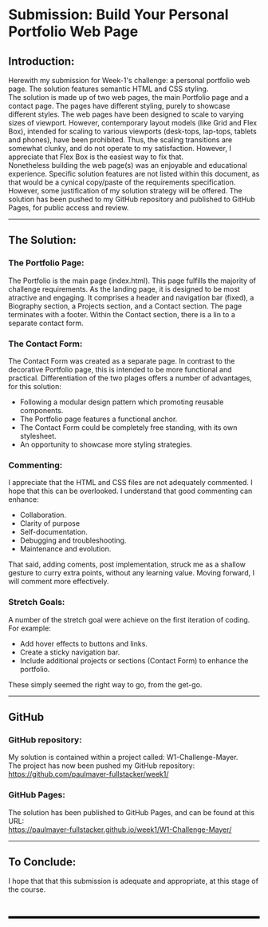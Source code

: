 # Submission: Build Your Personal Portfolio Web Page

## Introduction:

Herewith my submission for Week-1's challenge: a personal portfolio web page. The solution features semantic HTML and CSS styling.  
The solution is made up of two web pages, the main Portfolio page and a contact page. The pages have different styling, purely to showcase different styles. 
The web pages have been designed to scale to varying sizes of viewport. However, contemporary layout models
(like Grid and Flex Box), intended for scaling to various viewports (desk-tops, lap-tops, tablets and phones), have been prohibited. Thus, the scaling transitions are somewhat clunky, and do not operate to my satisfaction. However, I appreciate that Flex Box is the easiest way to fix that.  
Nonetheless building the web page(s) was an enjoyable and educational experience.
Specific solution features are not listed within this document, as that would be a cynical copy/paste of the requirements specification. However, some justification of my solution strategy will be offered. 
The solution has been pushed to my GitHub repository and published to GitHub Pages, for public access and review.  

---

## The Solution:

### The Portfolio Page:

The Portfolio is the main page (index.html). This page fulfills the majority of challenge requirements. As the landing page, it is designed to be most atractive and engaging. It comprises a header and navigation bar (fixed), a Biography section, a Projects section, and a Contact section. The page terminates with a footer. Within the Contact section, there is a lin to a separate contact form.

### The Contact Form:

The Contact Form was created as a separate page. In contrast to the decorative Portfolio page, this is intended to be more functional and practical. Differentiation of the two plages offers a number of advantages, for this solution:  

- Following a modular design pattern which promoting reusable components.
- The Portfolio page features a functional anchor.
- The Contact Form could be completely free standing, with its own stylesheet.
- An opportunity to showcase more styling strategies. 

### Commenting:

I appreciate that the HTML and CSS files are not adequately commented. I hope that this can be overlooked. I understand that good commenting can enhance:

- Collaboration.
- Clarity of purpose
- Self-documentation.
- Debugging and troubleshooting.
- Maintenance and evolution.

That said, adding coments, post implementation, struck me as a shallow gesture to curry extra points, without any learning value. Moving forward, I will comment more effectively.


### Stretch Goals:

A number of the stretch goal were achieve on the first iteration of coding. For example:

- Add hover effects to buttons and links.
- Create a sticky navigation bar.
- Include additional projects or sections (Contact Form) to enhance the portfolio.

These simply seemed the right way to go, from the get-go.

---

## GitHub

### GitHub repository:

My solution is contained within a project called: W1-Challenge-Mayer.  
The project has now been pushed my GitHub repository: https://github.com/paulmayer-fullstacker/week1/


### GitHub Pages:

The solution has been published to GitHub Pages, and can be found at this URL:  
https://paulmayer-fullstacker.github.io/week1/W1-Challenge-Mayer/

---

## To Conclude:

I hope that that this submission is adequate and appropriate, at this stage of the course.

<br/>

<hr style="height: 5px; background-color: black; border: none;">


